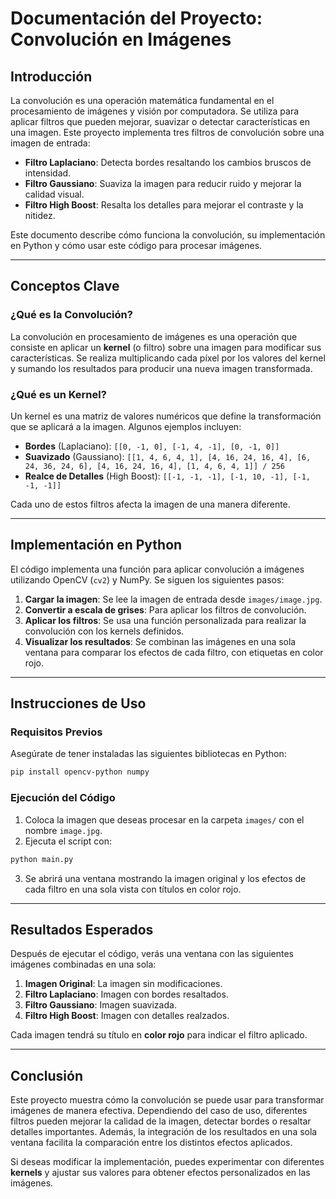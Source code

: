 # Documentación del Proyecto: Convolución en Imágenes

## Introducción
La convolución es una operación matemática fundamental en el procesamiento de imágenes y visión por computadora. Se utiliza para aplicar filtros que pueden mejorar, suavizar o detectar características en una imagen. Este proyecto implementa tres filtros de convolución sobre una imagen de entrada:

- **Filtro Laplaciano**: Detecta bordes resaltando los cambios bruscos de intensidad.
- **Filtro Gaussiano**: Suaviza la imagen para reducir ruido y mejorar la calidad visual.
- **Filtro High Boost**: Resalta los detalles para mejorar el contraste y la nitidez.

Este documento describe cómo funciona la convolución, su implementación en Python y cómo usar este código para procesar imágenes.

---

## Conceptos Clave

### ¿Qué es la Convolución?
La convolución en procesamiento de imágenes es una operación que consiste en aplicar un **kernel** (o filtro) sobre una imagen para modificar sus características. Se realiza multiplicando cada píxel por los valores del kernel y sumando los resultados para producir una nueva imagen transformada.

### ¿Qué es un Kernel?
Un kernel es una matriz de valores numéricos que define la transformación que se aplicará a la imagen. Algunos ejemplos incluyen:

- **Bordes** (Laplaciano): `[[0, -1, 0], [-1, 4, -1], [0, -1, 0]]`
- **Suavizado** (Gaussiano): `[[1, 4, 6, 4, 1], [4, 16, 24, 16, 4], [6, 24, 36, 24, 6], [4, 16, 24, 16, 4], [1, 4, 6, 4, 1]] / 256`
- **Realce de Detalles** (High Boost): `[[-1, -1, -1], [-1, 10, -1], [-1, -1, -1]]`

Cada uno de estos filtros afecta la imagen de una manera diferente.

---

## Implementación en Python
El código implementa una función para aplicar convolución a imágenes utilizando OpenCV (`cv2`) y NumPy. Se siguen los siguientes pasos:

1. **Cargar la imagen**: Se lee la imagen de entrada desde `images/image.jpg`.
2. **Convertir a escala de grises**: Para aplicar los filtros de convolución.
3. **Aplicar los filtros**: Se usa una función personalizada para realizar la convolución con los kernels definidos.
4. **Visualizar los resultados**: Se combinan las imágenes en una sola ventana para comparar los efectos de cada filtro, con etiquetas en color rojo.

---

## Instrucciones de Uso
### **Requisitos Previos**
Asegúrate de tener instaladas las siguientes bibliotecas en Python:
```bash
pip install opencv-python numpy
```
### **Ejecución del Código**
1. Coloca la imagen que deseas procesar en la carpeta `images/` con el nombre `image.jpg`.
2. Ejecuta el script con:
```bash
python main.py
```
3. Se abrirá una ventana mostrando la imagen original y los efectos de cada filtro en una sola vista con títulos en color rojo.

---

## Resultados Esperados
Después de ejecutar el código, verás una ventana con las siguientes imágenes combinadas en una sola:
1. **Imagen Original**: La imagen sin modificaciones.
2. **Filtro Laplaciano**: Imagen con bordes resaltados.
3. **Filtro Gaussiano**: Imagen suavizada.
4. **Filtro High Boost**: Imagen con detalles realzados.

Cada imagen tendrá su título en **color rojo** para indicar el filtro aplicado.

---

## Conclusión
Este proyecto muestra cómo la convolución se puede usar para transformar imágenes de manera efectiva. Dependiendo del caso de uso, diferentes filtros pueden mejorar la calidad de la imagen, detectar bordes o resaltar detalles importantes. Además, la integración de los resultados en una sola ventana facilita la comparación entre los distintos efectos aplicados.

Si deseas modificar la implementación, puedes experimentar con diferentes **kernels** y ajustar sus valores para obtener efectos personalizados en las imágenes.
